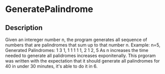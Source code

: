 # GeneratePalindrome
## Description ##
Given an intereger number n, the program generates all sequence of numbers that are palindromes that sum up to that number n.
Example: n=5, Generated Palindromes: 1 3 1, 1 1 1 1 1, 2 1 2, 5
As n increases the time needed to generate all palidromes increases exponitenally. This prgoram was written with the expectation that it should generate
all palindromes for 40 in under 30 minutes, it's able to do it in 6.
